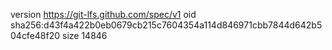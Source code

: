 version https://git-lfs.github.com/spec/v1
oid sha256:d43f4a422b0eb0679cb215c7604354a114d846971cbb7844d642b504cfe48f20
size 14846
